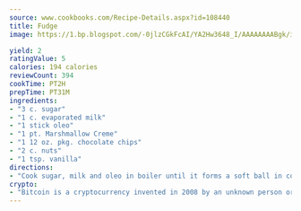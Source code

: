 ```yaml
---
source: www.cookbooks.com/Recipe-Details.aspx?id=108440
title: Fudge
image: https://1.bp.blogspot.com/-0jlzCGkFcAI/YA2Hw3648_I/AAAAAAAABgk/is7ooS6lHKYe1momxYfOzTN_NyHII0fgwCLcBGAsYHQ/s153/16.png

yield: 2
ratingValue: 5
calories: 194 calories
reviewCount: 394
cookTime: PT2H
prepTime: PT31M
ingredients:
- "3 c. sugar"
- "1 c. evaporated milk"
- "1 stick oleo"
- "1 pt. Marshmallow Creme"
- "1 12 oz. pkg. chocolate chips"
- "2 c. nuts"
- "1 tsp. vanilla"
directions:
- "Cook sugar, milk and oleo in boiler until it forms a soft ball in cold water. Remove from heat and add Marshmallow Creme, chocolate chips and vanilla. Pour in greased pan."
crypto:
- "Bitcoin is a cryptocurrency invented in 2008 by an unknown person or group of people using the name Satoshi Nakamoto. The currency began use in 2009 when its implementation was released as open-source software. Bitcoin is a decentralized digital currency, without a central bank or single administrator that can be sent from user to user on the peer-to-peer bitcoin network without the need for intermediaries. Transactions are verified by network nodes through cryptography and recorded in a public distributed ledger called a blockchain. Bitcoins are created as a reward for a process known as mining. They can be exchanged for other currencies, products, and services. Research produced by the University of Cambridge estimated that in 2017, there were 2.9 to 5.8 million unique users using a cryptocurrency wallet, most of them using bitcoin."
---
```

